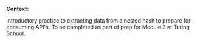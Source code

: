 **Context:**

Introductory practice to extracting data from a nested hash to prepare for consuming API's. To be completed as part of prep for Module 3 at Turing School.
